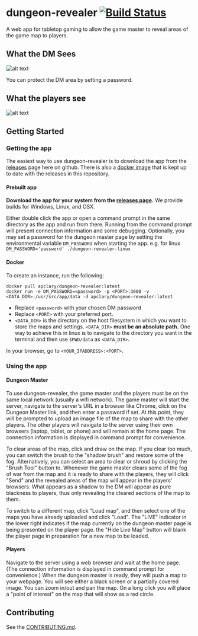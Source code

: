 # dungeon-revealer [![Build Status](https://travis-ci.org/apclary/dungeon-revealer.svg?branch=master)](https://travis-ci.org/apclary/dungeon-revealer)

A web app for tabletop gaming to allow the game master to reveal areas of the game map to players.

## What the DM Sees

![alt text](http://apclary.github.io/dungeon-revealer/img/example_dm_1.jpeg "DM's view")

You can protect the DM area by setting a password.

## What the players see

![alt text](https://apclary.github.io/dungeon-revealer/img/example_player_1.jpeg "Player's view")

## Getting Started

### Getting the app

The easiest way to use dungeon-revealer is to download the app from the [releases](https://github.com/apclary/dungeon-revealer/releases) page here on github. There is also a [docker image](https://hub.docker.com/r/apclary/dungeon-revealer) that is kept up to date with the releases in this repository.

#### Prebuilt app 

**Download the app for your system from the [releases page](https://github.com/apclary/dungeon-revealer/releases).**
We provide builds for Windows, Linux, and OSX.

Either double click the app or open a command prompt in the same directory as the app and run from there. 
Running from the command prompt will present connection information and some debugging.
Optionally, you may set a password for the dungeon master page by setting the environmental variable `DM_PASSWORD` when starting the app. e.g. for linux `DM_PASSWORD='password' ./dungeon-revealer-linux`



#### Docker

To create an instance, run the following:

```
docker pull apclary/dungeon-revealer:latest
docker run -e DM_PASSWORD=<password> -p <PORT>:3000 -v <DATA_DIR>:/usr/src/app/data -d apclary/dungeon-revealer:latest
```

- Replace `<password>` with your chosen DM password
- Replace `<PORT>` with your preferred port. 
- `<DATA_DIR>` is the directory on the host filesystem in which you want to store the maps and settings. `<DATA_DIR>` **must be an absolute path.** One way to achieve this in linux is to navigate to the directory you want in the terminal and then use `$PWD/data` as `<DATA_DIR>`.


In your browser, go to `<YOUR_IPADDRESS>:<PORT>`.

### Using the app

#### Dungeon Master

To use dungeon-revealer, the game master and the players must be on the same local network (usually a wifi network). The game master will start the server, navigate to the server's URL in a browser like Chrome, click on the Dungeon Master link, and then enter a password if set. At this point, they will be prompted to upload an image file of the map to share with the other players. The other players will navigate to the server using their own browsers (laptop, tablet, or phone) and will remain at the home page. The connection information is displayed in command prompt for convenience.

To clear areas of the map, click and draw on the map. If you clear too much, you can switch the brush to the "shadow brush" and restore some of the fog. Alternatively, you can select an area to clear or shroud by clicking the "Brush Tool" button to. Whenever the game master clears some of the fog of war from the map and it is ready to share with the players, they will click "Send" and the revealed areas of the map will appear in the players' browsers. What appears as a shadow to the DM will appear as pure blackness to players, thus only revealing the cleared sections of the map to them.

To switch to a different map, click "Load map", and then select one of the maps you have already uploaded and click "Load". The "LIVE" indicator in the lower right indicates if the map currently on the dungeon master page is being presented on the player page. the "Hide Live Map" button will blank the player page in preparation for a new map to be loaded.



#### Players

Navigate to the server using a web browser and wait at the home page. (The connection information is displayed in command prompt for convenience.) When the dungeon master is ready, they will push a map to your webpage. You will see either a black screen or a partially covered image. You can zoom in/out and pan the map. On a long click you will place a "point of interest" on the map that will show as a red circle.

## Contributing

See the [CONTRIBUTING.md](CONTRIBUTING.md).






